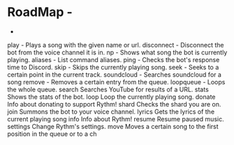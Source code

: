 # RoadMap -
-

play   -  Plays a song with the given name or url.
disconnect   -  Disconnect the bot from the voice channel it is in.
np   -  Shows what song the bot is currently playing.
aliases  -   List command aliases.
ping  -   Checks the bot's response time to Discord.
skip  -   Skips the currently playing song.
seek   -  Seeks to a certain point in the current track.
soundcloud   -  Searches soundcloud for a song
remove    - Removes a certain entry from the queue.
loopqueue   -  Loops the whole queue.
search     Searches YouTube for results of a URL.
stats     Shows the stats of the bot.
loop     Loop the currently playing song.
donate     Info about donating to support Rythm!
shard     Checks the shard you are on.
join     Summons the bot to your voice channel.
lyrics     Gets the lyrics of the current playing song
info     Info about Rythm!
resume     Resume paused music.
settings     Change Rythm's settings.
move     Moves a certain song to the first position in the queue or to a ch
